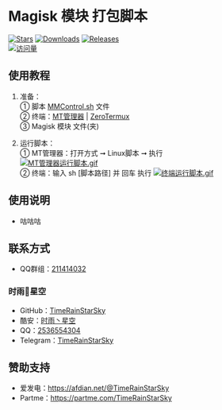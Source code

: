 # Magisk 模块 打包脚本
[![Stars](https://img.shields.io/github/stars/TimeRainStarSky/MMPack?color=yellow&label=收藏)](../../stargazers)
[![Downloads](https://img.shields.io/github/downloads/TimeRainStarSky/MMPack/total?color=blue&label=下载)](MMControl.sh)
[![Releases](https://img.shields.io/github/v/release/TimeRainStarSky/MMPack?color=green&label=发行版)](../../releases/latest)  
[![访问量](https://profile-counter.glitch.me/TimeRainStarSky-MMPack/count.svg)](https://timerainstarsky.github.io/MMPack)

## 使用教程
1. 准备：  
① 脚本 [MMControl.sh](MMControl.sh) 文件  
② 终端：[MT管理器](https://www.coolapk.com/apk/bin.mt.plus) | [ZeroTermux](https://github.com/hanxinhao000/ZeroTermux)  
③ Magisk 模块 文件(夹)

2. 运行脚本：  
① MT管理器：打开方式 ➞ Linux脚本 ➞ 执行  
[![MT管理器运行脚本.gif](../../../Boot_Tools/raw/main/Guide/MT管理器运行脚本.gif)](https://www.coolapk.com/apk/bin.mt.plus)  
② 终端：输入 sh [脚本路径] 并 回车 执行
[![终端运行脚本.gif](../../../Boot_Tools/raw/main/Guide/终端运行脚本.gif)](https://github.com/hanxinhao000/ZeroTermux)

## 使用说明
- 咕咕咕

## 联系方式
- QQ群组：[211414032](https://jq.qq.com/?k=QU1xGLEB)
### 时雨🌌星空
- GitHub：[TimeRainStarSky](https://github.com/TimeRainStarSky)
- 酷安：[时雨丶星空](http://www.coolapk.com/u/2650948)
- QQ：[2536554304](https://qm.qq.com/cgi-bin/qm/qr?k=x8LtlP8vwZs7qLwmsbCsyLoAHy7Et1Pj)
- Telegram：[TimeRainStarSky](https://t.me/TimeRainStarSky)

## 赞助支持
- 爱发电：<https://afdian.net/@TimeRainStarSky>
- Partme：<https://partme.com/TimeRainStarSky>